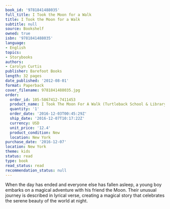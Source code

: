 ```yaml
---
book_id: '9781841488035'
full_title: I Took the Moon for a Walk
title: I Took the Moon for a Walk
subtitle: null
source: Bookshelf
owned: true
isbn: '9781841488035'
language:
- English
topics:
- Storybooks
authors:
- Carolyn Curtis
publisher: Barefoot Books
length: 32 pages
date_published: '2012-08-01'
format: Paperback
cover_filename: 9781841488035.jpg
order:
  order_id: 105-5867412-7411453
  product_name: I Took The Moon For A Walk (Turtleback School & Library Binding Edition)
  quantity: '1'
  order_date: '2016-12-03T00:45:29Z'
  ship_date: '2016-12-07T10:17:22Z'
  currency: USD
  unit_price: '12.4'
  product_condition: New
  location: New York
purchase_date: '2016-12-07'
location: New York
theme: kids
status: read
type: book
read_status: read
recommendation_status: null
---
```

When the day has ended and everyone else has fallen asleep, a young boy embarks on a magical adventure with his friend the Moon. Their unusual journey is described in lyrical verse, creating a magical story that celebrates the serene beauty of the world at night.
